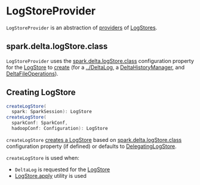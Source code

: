 # LogStoreProvider

`LogStoreProvider` is an abstraction of [providers](#implementations) of [LogStores](#createLogStore).

## <span id="logStoreClassConfKey"><span id="defaultLogStoreClass"><span id="spark.delta.logStore.class"> spark.delta.logStore.class

`LogStoreProvider` uses the [spark.delta.logStore.class](../configuration-properties.md#spark.delta.logStore.class) configuration property for the [LogStore](LogStore.md) to [create](#createLogStore) (for a [../DeltaLog](../DeltaLog.md), a [DeltaHistoryManager](../DeltaHistoryManager.md), and [DeltaFileOperations](../DeltaFileOperations.md)).

## <span id="createLogStore"> Creating LogStore

```scala
createLogStore(
  spark: SparkSession): LogStore
createLogStore(
  sparkConf: SparkConf,
  hadoopConf: Configuration): LogStore
```

`createLogStore` [creates a LogStore](LogStore.md#createLogStoreWithClassName) based on [spark.delta.logStore.class](../configuration-properties.md#spark.delta.logStore.class) configuration property (if defined) or defaults to [DelegatingLogStore](DelegatingLogStore.md).

`createLogStore` is used when:

* `DeltaLog` is requested for the [LogStore](../DeltaLog.md#store)
* [LogStore.apply](LogStore.md#apply) utility is used
